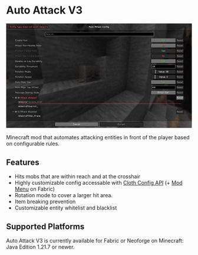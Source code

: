 # Auto Attack V3
![Screenshot of the Mods config screen, showing a list of the available config options below a search bar.](res/screenshot1.jpg)

Minecraft mod that automates attacking entities in front of the player based on configurable rules.


## Features
- Hits mobs that are within reach and at the crosshair
- Highly customizable config accessable with [Cloth Config API](https://modrinth.com/mod/cloth-config) (+ [Mod Menu](https://modrinth.com/mods/modmenu) on Fabric)
- Rotation mode to cover a larger hit area.
- Item breaking prevention
- Customizable entity whitelist and blacklist

## Supported Platforms
Auto Attack V3 is currently available for Fabric or Neoforge on Minecraft: Java Edition 1.21.7 or newer.
